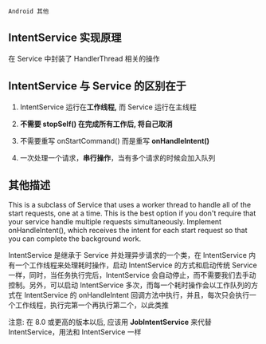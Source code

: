 `Android 其他`

## IntentService 实现原理

在 Service 中封装了 HandlerThread 相关的操作

## IntentService 与 Service 的区别在于

1. IntentService 运行在**工作线程,** 而 Service 运行在主线程

2. **不需要 stopSelf() **在完成所有工作后, 将**自己取消**

3. 不需要重写 onStartCommand() 而是重写 **onHandleIntent()**

4. 一次处理一个请求，**串行操作**，当有多个请求的时候会加入队列

## 其他描述

This is a subclass of Service that uses a worker thread to handle all of the start requests, one at a time. This is the best option if you don't require that your service handle multiple requests simultaneously. Implement onHandleIntent(), which receives the intent for each start request so that you can complete the background work.

IntentService 是继承于 Service 并处理异步请求的一个类，在 IntentService 内有一个工作线程来处理耗时操作，启动 IntentService 的方式和启动传统 Service 一样，同时，当任务执行完后，IntentService 会自动停止，而不需要我们去手动控制。另外，可以启动 IntentService 多次，而每一个耗时操作会以工作队列的方式在 IntentService 的 onHandleIntent 回调方法中执行，并且，每次只会执行一个工作线程，执行完第一个再执行第二个，以此类推

注意: 在 8.0 或更高的版本以后, 应该用 **JobIntentService** 来代替 IntentService，用法和 IntentService 一样